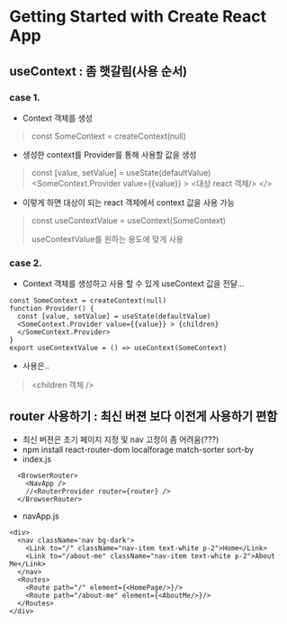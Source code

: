 # Getting Started with Create React App
## useContext : 좀 햇갈림(사용 순서)
### case 1.
+ Context 객체를 생성
 > const SomeContext = createContext(null)
+ 생성한 context를 Provider를 통해 사용할 값을 생성
 > const [value, setValue] = useState(defaultValue)  
 > <SomeContext.Provider value={{value}} > <대상 react 객체/> </>
 + 이렇게 하면 대상이 되는 react 객체에서 context 값을 사용 가능
> const useContextValue = useContext(SomeContext)
> 
> useContextValue를 원하는 용도에 맞게 사용
### case 2.
+ Context 객체를 생성하고 사용 할 수 있게 useContext 값을 전달...
 ```
const SomeContext = createContext(null)
function Provider() {
   const [value, setValue] = useState(defaultValue)
   <SomeContext.Provider value={{value}} > {children} 
   </SomeContext.Provider>
 }
 export useContextValue = () => useContext(SomeContext)
``` 
+ 사용은..
 > <Provider><children 객체 /></Provider>
> 
## router 사용하기 : 최신 버젼 보다 이전게 사용하기 편함
* 최신 버젼은 초기 페이지 지정 및 nav 고정이 좀 어려움(???)
* npm install react-router-dom localforage match-sorter sort-by
* index.js
```
  <BrowserRouter>
    <NavApp />
    //<RouterProvider router={router} />
  </BrowserRouter>
```
* navApp.js
```
<div>
  <nav className='nav bg-dark'>
    <Link to="/" className="nav-item text-white p-2">Home</Link>
    <Link to="/about-me" className="nav-item text-white p-2">About Me</Link>
  </nav>
  <Routes>
    <Route path="/" element={<HomePage/>}/>
    <Route path="/about-me" element={<AboutMe/>}/>
  </Routes>
</div>
```
